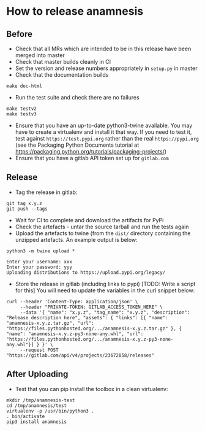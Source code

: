 How to release anamnesis
========================

Before
------
 * Check that all MRs which are intended to be in this release have been merged into master
 * Check that master builds cleanly in CI
 * Set the version and release numbers appropriately in `setup.py` in master
 * Check that the documentation builds
```
make doc-html
```
 * Run the test suite and check there are no failures
```
make testv2
make testv3
```
 * Ensure that you have an up-to-date python3-twine available.  You may have to create a
   virtualenv and install it that way.  If you need to test it, test against `https://test.pypi.org`
   rather than the real `https://pypi.org` (see the Packaging Python Documents tutorial at
   https://packaging.python.org/tutorials/packaging-projects/)
 * Ensure that you have a gitlab API token set up for `gitlab.com`


Release
-------
 * Tag the release in gitlab:
```
git tag x.y.z
git push --tags
```
 * Wait for CI to complete and download the artifacts for PyPi
 * Check the artefacts - untar the source tarball and run the tests again
 * Upload the artefacts to twine (from the `dist/` directory containing the unzipped artefacts.
   An example output is below:
```
python3 -m twine upload *

Enter your username: xxx
Enter your password: yyy
Uploading distributions to https://upload.pypi.org/legacy/
```

 * Store the release in gitlab (including links to pypi) [TODO: Write a script for this]
   You will need to update the variables in the curl snippet below:
```
curl --header 'Content-Type: application/json' \
     --header "PRIVATE-TOKEN: GITLAB_ACCESS_TOKEN_HERE" \
     --data '{ "name": "x.y.z", "tag_name": "x.y.z", "description": "Release description here", "assets": { "links": [{ "name": "anamnesis-x.y.z.tar.gz", "url": "https://files.pythonhosted.org/.../anamnesis-x.y.z.tar.gz" }, { "name": "anamnesis-x.y.z-py3-none-any.whl", "url": "https://files.pythonhosted.org/.../anamnesis-x.y.z-py3-none-any.whl"}] } }' \
     --request POST "https://gitlab.com/api/v4/projects/23672858/releases"
```


After Uploading
---------------

 * Test that you can pip install the toolbox in a clean virtualenv:

```
mkdir /tmp/anamnesis-test
cd /tmp/anamnesis/test
virtualenv -p /usr/bin/python3 .
. bin/activate
pip3 install anamnesis
```
